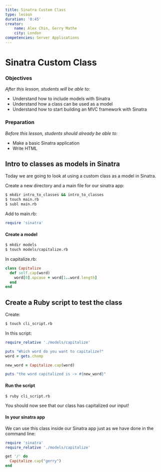 ```yaml
---
title: Sinatra Custom Class
type: lesson
duration: '0:45'
creator:
    name: Alex Chin, Gerry Mathe
    city: London
competencies: Server Applications
---
```


# Sinatra Custom Class

### Objectives
*After this lesson, students will be able to:*

- Understand how to include models with Sinatra
- Understand how a class can be used as a model
- Understand how to start building an MVC framework with Sinatra

### Preparation
*Before this lesson, students should already be able to:*

- Make a basic Sinatra application
- Write HTML

## Intro to classes as models in Sinatra

Today we are going to look at using a custom class as a model in Sinatra.

Create a new directory and a main file for our sinatra app:

```bash
$ mkdir intro_to_classes && intro_to_classes
$ touch main.rb
$ subl main.rb
```

Add to main.rb: 

```ruby
require 'sinatra'
```

#### Create a model

```bash
$ mkdir models
$ touch models/capitalize.rb
```

In capitalize.rb:

```ruby
class Capitalize
  def self.cap(word)
    word[0].upcase + word[1..word.length]
  end
end
```

## Create a Ruby script to test the class

Create:

```bash
$ touch cli_script.rb
```

In this script:

```ruby
require_relative './models/capitalize'

puts "Which word do you want to capitalize?"
word = gets.chomp

new_word = Capitalize.cap(word)

puts "the word capitalized is -> #{new_word}"
```

#### Run the script

```bash
$ ruby cli_script.rb
```

You should now see that our class has capitalized our input!

#### In your sinatra app

We can use this class inside our Sinatra app just as we have done in the command line:

```ruby
require 'sinatra'
require_relative './models/capitalize'

get '/' do
  Capitalize.cap("gerry")
end
```
